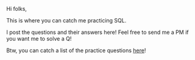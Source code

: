 Hi folks,

This is where you can catch me practicing SQL. <br>

I post the questions and their answers here! Feel free to send me a PM if you want me to solve a Q! 

Btw, you can catch a list of the practice questions [here](https://platform.stratascratch.com/coding)!
